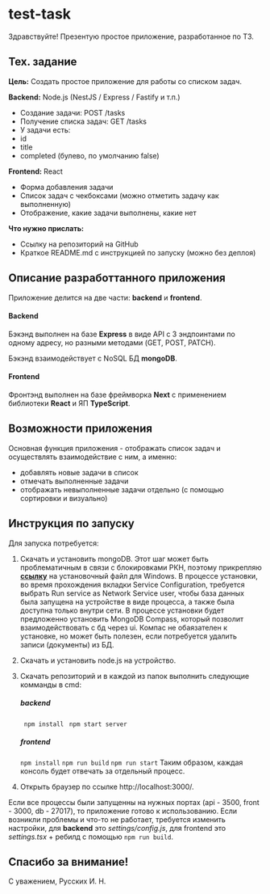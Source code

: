 # test-task

Здравствуйте! Презентую простое приложение, разработанное по ТЗ.

## Тех. задание

**Цель:**
Создать простое приложение для работы со списком задач. 

**Backend:**
Node.js (NestJS / Express / Fastify и т.п.)
- Создание задачи: POST /tasks
- Получение списка задач: GET /tasks
- У задачи есть:
 - id
 - title 
 - completed (булево, по умолчанию false)

**Frontend:**
React

- Форма добавления задачи
- Список задач с чекбоксами (можно отметить задачу как выполненную)
- Отображение, какие задачи выполнены, какие нет

**Что нужно прислать:**
- Ссылку на репозиторий на GitHub
- Краткое README.md с инструкцией по запуску (можно без деплоя)

## Описание разработтанного приложения

Приложение делится на две части: **backend** и **frontend**.

#### Backend
Бэкэнд выполнен на базе **Express** в виде API с 3 эндпоинтами по одному адресу, но разными методами (GET, POST, PATCH).

Бэкэнд взаимодействует с NoSQL БД **mongoDB**.

#### Frontend
Фронтэнд выполнен на базе фреймворка **Next** с применением библиотеки **React** и ЯП **TypeScript**.  

## Возможности приложения

Основная функция приложения - отображать список задач и осуществлять взаимодействие с ним, а именно:
- добавлять новые задачи в список
- отмечать выполненные задачи
- отображать невыполненные задачи отдельно (с помощью сортировки и визуально)

## Инструкция по запуску
Для запуска потребуется:
1. Скачать и установить mongoDB.
  Этот шаг может быть проблематичным в связи с блокировками РКН, поэтому прикрепляю [**ссылку**](https://drive.google.com/file/d/1m5rxkjcCWu5h0hzY4igpxVjUugsekmhm/view?usp=sharing "ссылку") на установочный файл для Windows.
В процессе установки, во время прохождения вкладки Service Configuration, требуется выбрать Run service as Network Service user, чтобы база данных была запущена на устройстве в виде процесса, а также была доступна только внутри сети.
В процессе установки будет предложенно установить MongoDB Compass, который позволит взаимодействовать с бд через ui. Компас не обаязателен к установке, но может быть полезен, если потребуется удалить записи (документы) из БД.
2. Скачать и установить node.js на устройство.
3. Скачать репозиторий и в каждой из папок выполнить следующие комманды в cmd:
   ##### backend
   ` npm install`
   ` npm start server`
	##### frontend
    `npm install`
    `npm run build`
    `npm run start`
Таким образом, каждая консоль будет отвечать за отдельный процесс.

5. Открыть браузер по ссылке http://localhost:3000/.

Если все процессы были запущенны на нужных портах (api - 3500, front - 3000, db - 27017), то приложение готово к использованию. Если возникли проблемы и что-то не работает, требуется изменить настройки, для **backend** это *settings/config.js*, для frontend это *settings.tsx* + ребилд с помощью `npm run build`.

## Спасибо за внимание!
С уважением, Русских И. Н.



